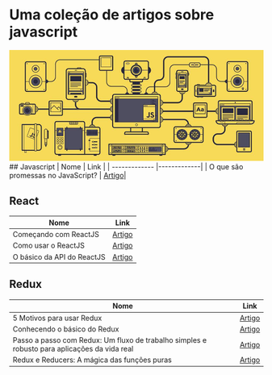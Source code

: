 # Uma coleção de artigos sobre javascript
<img src="js.jpg">
## Javascript
| Nome          | Link            |
| ------------- |-------------|
| O que são promessas no JavaScript? | <a href="http://blog.taller.net.br/o-que-sao-promessas-javascript/">Artigo</a>|

## React
| Nome          | Link            |
| ------------- |-------------|
| Começando com ReactJS | <a href="https://willianjusten.com.br/comecando-com-react/">Artigo</a>|
|Como usar o ReactJS     | <a href="https://willianjusten.com.br/como-usar-o-reactjs/">Artigo</a> |
|O básico da API do ReactJS    | <a href="https://willianjusten.com.br/o-basico-da-api-do-reactjs/">Artigo</a> |
## Redux
| Nome          | Link            |
| ------------- |-------------|
| 5 Motivos para usar Redux | <a href="https://medium.com/getty-blog-brasil/5-motivos-para-aprender-redux-6ac730f3f1f2#.wvnvuac8s">Artigo</a>|
|Conhecendo o básico do Redux     | <a href="https://blog.coderockr.com/conhecendo-o-b%C3%A1sico-do-redux-7315bcf09cef#.7t2g8tgvo">Artigo</a> |
| Passo a passo com Redux: Um fluxo de trabalho simples e robusto para aplicações da vida real | <a href="https://medium.com/nossa-coletividad/passo-a-passo-com-redux-um-fluxo-de-trabalho-simples-e-robusto-para-aplica%C3%A7%C3%B5es-da-vida-real-9b8f8236a1cb#.zcbjeh44x">Artigo</a> |
| Redux e Reducers: A mágica das funções puras | <a href="https://medium.com/@oieduardorabelo/redux-e-reducers-a-m%C3%A1gica-das-fun%C3%A7%C3%B5es-puras-65e5beb093d8#.hijob3lyj">Artigo</a>|

